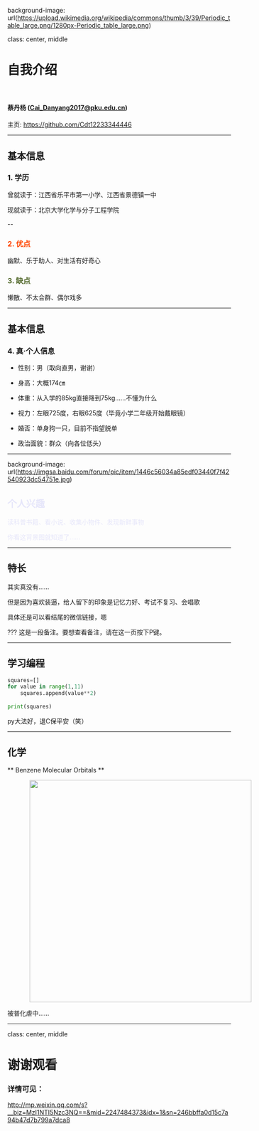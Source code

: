 background-image: url(https://upload.wikimedia.org/wikipedia/commons/thumb/3/39/Periodic_table_large.png/1280px-Periodic_table_large.png)

class: center, middle

# 自我介绍

&nbsp;
&nbsp;

#### 蔡丹杨 (Cai_Danyang2017@pku.edu.cn)  

主页: https://github.com/Cdt12233344446

<!---
I'm a comment.
--->

---

## 基本信息

### 1. 学历

曾就读于：江西省乐平市第一小学、江西省景德镇一中

现就读于：北京大学化学与分子工程学院

--

### <font color="orangered">2. 优点</font>

幽默、乐于助人、对生活有好奇心

### <font color="darkolivegreen">3. 缺点</font>

懒散、不太合群、偶尔戏多

---

## 基本信息

### 4. 真·个人信息

+ 性别：男（取向直男，谢谢）

+ 身高：大概174㎝

+ 体重：从入学的85kg直接降到75kg……不懂为什么

+ 视力：左眼725度，右眼625度（毕竟小学二年级开始戴眼镜）

+ 婚否：单身狗一只，目前不指望脱单

+ 政治面貌：群众（向各位低头）

---

background-image: url(https://imgsa.baidu.com/forum/pic/item/1446c56034a85edf03440f7f42540923dc54751e.jpg)

## <font color="lavender">个人兴趣</font>

<font color="lavender">读科普书籍、看小说、收集小物件、发现新鲜事物</font>

<font color="lavender">你看这背景图就知道了……</font>

---

## 特长

其实真没有……

但是因为喜欢装逼，给人留下的印象是记忆力好、考试不复习、会唱歌

具体还是可以看结尾的微信链接，嗯

???
这是一段备注。要想查看备注，请在这一页按下P键。

---

## 学习编程

```python
squares=[]
for value in range(1,11)
    squares.append(value**2)
    
print(squares)
```

py大法好，退C保平安（笑）

---

## 化学

** Benzene Molecular Orbitals **

<img src="https://upload.wikimedia.org/wikipedia/commons/9/90/Benzene_Orbitals.svg" width=500 style="margin: 0px 50px">

被普化虐中……

---

class: center, middle

# 谢谢观看

### 详情可见：  

http://mp.weixin.qq.com/s?__biz=MzI1NTI5Nzc3NQ==&mid=2247484373&idx=1&sn=246bbffa0d15c7a94b47d7b799a7dca8
